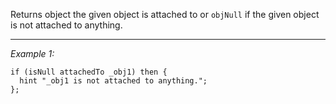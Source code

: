 Returns object the given object is attached to or `objNull` if the given object is not attached to anything.


---
*Example 1:*
```sqf
if (isNull attachedTo _obj1) then {
  hint "_obj1 is not attached to anything.";
};
```